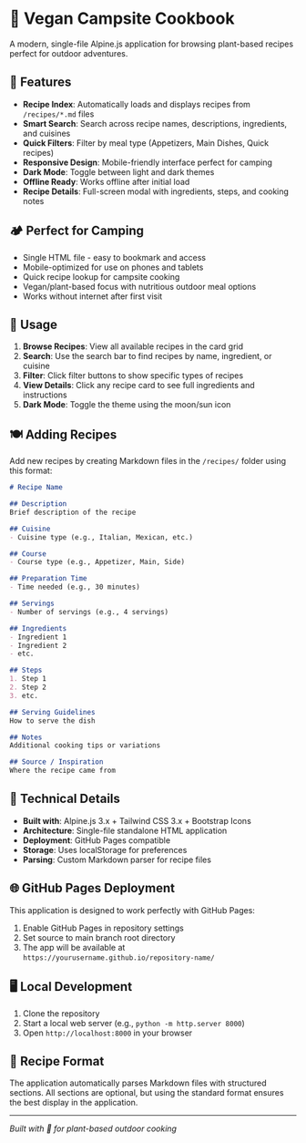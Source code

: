 # 🍃 Vegan Campsite Cookbook

A modern, single-file Alpine.js application for browsing plant-based recipes perfect for outdoor adventures.

## 🚀 Features

- **Recipe Index**: Automatically loads and displays recipes from `/recipes/*.md` files
- **Smart Search**: Search across recipe names, descriptions, ingredients, and cuisines
- **Quick Filters**: Filter by meal type (Appetizers, Main Dishes, Quick recipes)
- **Responsive Design**: Mobile-friendly interface perfect for camping
- **Dark Mode**: Toggle between light and dark themes
- **Offline Ready**: Works offline after initial load
- **Recipe Details**: Full-screen modal with ingredients, steps, and cooking notes

## 🏕️ Perfect for Camping

- Single HTML file - easy to bookmark and access
- Mobile-optimized for use on phones and tablets
- Quick recipe lookup for campsite cooking
- Vegan/plant-based focus with nutritious outdoor meal options
- Works without internet after first visit

## 📱 Usage

1. **Browse Recipes**: View all available recipes in the card grid
2. **Search**: Use the search bar to find recipes by name, ingredient, or cuisine
3. **Filter**: Click filter buttons to show specific types of recipes
4. **View Details**: Click any recipe card to see full ingredients and instructions
5. **Dark Mode**: Toggle the theme using the moon/sun icon

## 🍽️ Adding Recipes

Add new recipes by creating Markdown files in the `/recipes/` folder using this format:

```markdown
# Recipe Name

## Description
Brief description of the recipe

## Cuisine
- Cuisine type (e.g., Italian, Mexican, etc.)

## Course
- Course type (e.g., Appetizer, Main, Side)

## Preparation Time
- Time needed (e.g., 30 minutes)

## Servings
- Number of servings (e.g., 4 servings)

## Ingredients
- Ingredient 1
- Ingredient 2
- etc.

## Steps  
1. Step 1
2. Step 2
3. etc.

## Serving Guidelines
How to serve the dish

## Notes  
Additional cooking tips or variations

## Source / Inspiration
Where the recipe came from
```

## 🔧 Technical Details

- **Built with**: Alpine.js 3.x + Tailwind CSS 3.x + Bootstrap Icons
- **Architecture**: Single-file standalone HTML application
- **Deployment**: GitHub Pages compatible
- **Storage**: Uses localStorage for preferences
- **Parsing**: Custom Markdown parser for recipe files

## 🌐 GitHub Pages Deployment

This application is designed to work perfectly with GitHub Pages:

1. Enable GitHub Pages in repository settings
2. Set source to main branch root directory
3. The app will be available at `https://yourusername.github.io/repository-name/`

## 🖥️ Local Development

1. Clone the repository
2. Start a local web server (e.g., `python -m http.server 8000`)
3. Open `http://localhost:8000` in your browser

## 📝 Recipe Format

The application automatically parses Markdown files with structured sections. All sections are optional, but using the standard format ensures the best display in the application.

---

*Built with 💚 for plant-based outdoor cooking*
